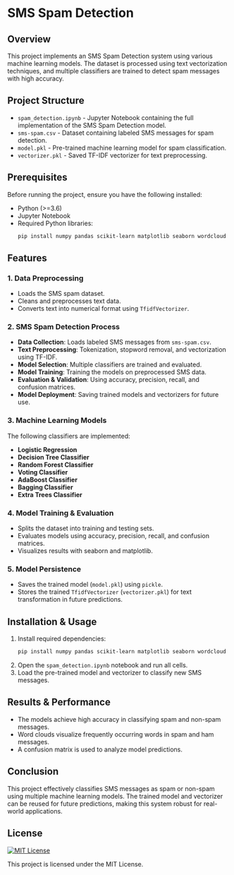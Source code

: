 # SMS Spam Detection

## Overview
This project implements an SMS Spam Detection system using various machine learning models. The dataset is processed using text vectorization techniques, and multiple classifiers are trained to detect spam messages with high accuracy.

## Project Structure
- `spam_detection.ipynb` - Jupyter Notebook containing the full implementation of the SMS Spam Detection model.
- `sms-spam.csv` - Dataset containing labeled SMS messages for spam detection.
- `model.pkl` - Pre-trained machine learning model for spam classification.
- `vectorizer.pkl` - Saved TF-IDF vectorizer for text preprocessing.

## Prerequisites
Before running the project, ensure you have the following installed:
- Python (>=3.6)
- Jupyter Notebook
- Required Python libraries:
  ```sh
  pip install numpy pandas scikit-learn matplotlib seaborn wordcloud
  ```

## Features
### 1. Data Preprocessing
- Loads the SMS spam dataset.
- Cleans and preprocesses text data.
- Converts text into numerical format using `TfidfVectorizer`.

### 2. SMS Spam Detection Process
- **Data Collection**: Loads labeled SMS messages from `sms-spam.csv`.
- **Text Preprocessing**: Tokenization, stopword removal, and vectorization using TF-IDF.
- **Model Selection**: Multiple classifiers are trained and evaluated.
- **Model Training**: Training the models on preprocessed SMS data.
- **Evaluation & Validation**: Using accuracy, precision, recall, and confusion matrices.
- **Model Deployment**: Saving trained models and vectorizers for future use.

### 3. Machine Learning Models
The following classifiers are implemented:
- **Logistic Regression**
- **Decision Tree Classifier**
- **Random Forest Classifier**
- **Voting Classifier**
- **AdaBoost Classifier**
- **Bagging Classifier**
- **Extra Trees Classifier**

### 4. Model Training & Evaluation
- Splits the dataset into training and testing sets.
- Evaluates models using accuracy, precision, recall, and confusion matrices.
- Visualizes results with seaborn and matplotlib.

### 5. Model Persistence
- Saves the trained model (`model.pkl`) using `pickle`.
- Stores the trained `TfidfVectorizer` (`vectorizer.pkl`) for text transformation in future predictions.

## Installation & Usage
1. Install required dependencies:
   ```sh
   pip install numpy pandas scikit-learn matplotlib seaborn wordcloud
   ```
2. Open the `spam_detection.ipynb` notebook and run all cells.
3. Load the pre-trained model and vectorizer to classify new SMS messages.

## Results & Performance
- The models achieve high accuracy in classifying spam and non-spam messages.
- Word clouds visualize frequently occurring words in spam and ham messages.
- A confusion matrix is used to analyze model predictions.

## Conclusion
This project effectively classifies SMS messages as spam or non-spam using multiple machine learning models. The trained model and vectorizer can be reused for future predictions, making this system robust for real-world applications.

## License
[![MIT License](https://img.shields.io/badge/License-MIT-yellow.svg)](https://opensource.org/licenses/MIT)

This project is licensed under the MIT License.


